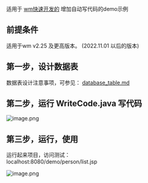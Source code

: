 适用于 [wm快速开发的](http://wm.zvo.cn) 增加自动写代码的demo示例  

## 前提条件
适用于wm v2.25 及更高版本。 (2022.11.01 以后的版本)  

## 第一步，设计数据表
数据表设计注意事项，可参见： [database_table.md](database_table.md)

## 第二步，运行 WriteCode.java 写代码

![image.png](https://res.zvo.cn/writecode/wm_demo_writecode_run.gif) 


## 第三步，运行，使用
运行起来项目，访问测试：  
localhost:8080/demo/person/list.jsp  

![image.png](https://res.zvo.cn/writecode/write_page_runing.gif) 

